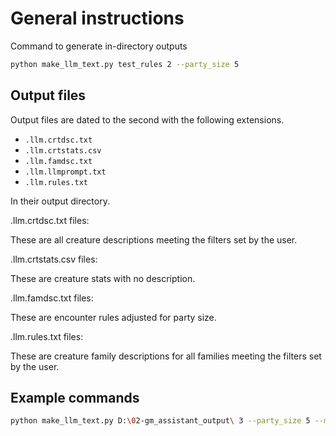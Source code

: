 # General instructions

Command to generate in-directory outputs
```bash
python make_llm_text.py test_rules 2 --party_size 5
```


## Output files

Output files are dated to the second with the following extensions.

- `.llm.crtdsc.txt`
- `.llm.crtstats.csv`
- `.llm.famdsc.txt`
- `.llm.llmprompt.txt`
- `.llm.rules.txt`

In their output directory.

.llm.crtdsc.txt files:

These are all creature descriptions meeting the filters set by the user.

.llm.crtstats.csv files:

These are creature stats with no description.

.llm.famdsc.txt files:

These are encounter rules adjusted for party size.

.llm.rules.txt files:

These are creature family descriptions for all families meeting the filters set by the user.

## Example commands

```bash
python make_llm_text.py D:\02-gm_assistant_output\ 3 --party_size 5 --max_creatures 25
```